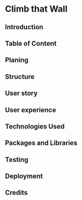 # **Climb that Wall**

## Introduction

## Table of Content

## Planing

## Structure

## User story

## User experience

## Technologies Used

## Packages and Libraries

## Testing

## Deployment

## Credits
